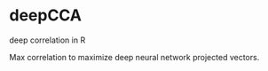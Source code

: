 # deepCCA
deep correlation in R

Max correlation to maximize deep neural network projected vectors.



